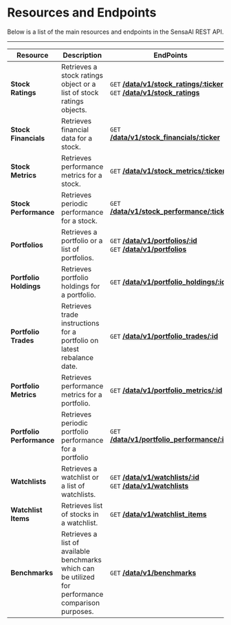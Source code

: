# Resources and Endpoints

Below is a list of the main resources and endpoints in the SensaAI REST API.

---

| Resource    | Description | EndPoints   |
| ----------- | -------- | ----------- |
| **Stock Ratings** | Retrieves a stock ratings object or a list of stock ratings objects. | `GET` [**/data/v1/stock_ratings/:ticker**](endpoints/stock_ratings#retrieve-a-stock-ratings-object)<br>`GET` [**/data/v1/stock_ratings**](endpoints/stock_ratings#retrieve-a-list-of-stock-ratings-objects) |
| **Stock Financials** | Retrieves financial data for a stock. | `GET` [**/data/v1/stock_financials/:ticker**](endpoints/stock_financials) |
| **Stock Metrics** | Retrieves performance metrics for a stock. | `GET` [**/data/v1/stock_metrics/:ticker**](endpoints/stock_metrics) |
| **Stock Performance** | Retrieves periodic performance for a stock. | `GET` [**/data/v1/stock_performance/:ticker**](endpoints/stock_performance) |
| **Portfolios** | Retrieves a portfolio or a list of portfolios. | `GET` [**/data/v1/portfolios/:id**](endpoints/portfolios#retrieve-a-portfolio-object)<br>`GET` [**/data/v1/portfolios**](endpoints/portfolios#retrieve-a-list-of-portfolio-objects) |
| **Portfolio Holdings** | Retrieves portfolio holdings for a portfolio. | `GET` [**/data/v1/portfolio_holdings/:id**](endpoints/portfolio_holdings) |
| **Portfolio Trades**| Retrieves trade instructions for a portfolio on latest rebalance date. | `GET` [**/data/v1/portfolio_trades/:id**](endpoints/portfolio_trades) |
| **Portfolio Metrics** | Retrieves performance metrics for a portfolio. | `GET` [**/data/v1/portfolio_metrics/:id**](endpoints/portfolio_metrics) |
| **Portfolio Performance** | Retrieves periodic portfolio performance for a portfolio | `GET` [**/data/v1/portfolio_performance/:id**](endpoints/portfolio_performance) |
| **Watchlists** | Retrieves a watchlist or a list of watchlists. | `GET` [**/data/v1/watchlists/:id**](endpoints/watchlists#retrieve-a-watchlist-object)<br>`GET` [**/data/v1/watchlists**](endpoints/watchlists#retrieve-a-list-of-watchlist-objects) |
| **Watchlist Items** | Retrieves list of stocks in a watchlist. |  `GET` [**/data/v1/watchlist_items**](endpoints/watchlist_items) |
| **Benchmarks** | Retrieves a list of available benchmarks which can be utilized for performance comparison purposes. | `GET` [**/data/v1/benchmarks**](endpoints/benchmarks)  |





